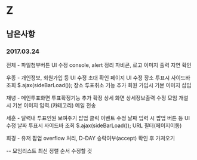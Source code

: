 # Z
## 남은사항
### 2017.03.24

전체 - 파일첨부버튼 UI 수정
       console, alert 정리
       파비콘, 로고
       이미지 출력 지연 확인

우종 - 개인정보, 회원가입 등 UI 수정
       초대 확인 페이지 UI 수정
       장소 투표시 사이드바 조회 $.ajax(sideBarLoad());
       장소 투표취소 기능 추가
       회원 가입시 기본 이미지 삽입
       
재녕 - 메인투표화면 투표확정기능 추가
       확정 상세 화면 상세정보출력 수정
       모임 개설 시 기본 이미지 입력.(카테고리)
       메일 전송
       
세훈 - 달력내 투표인원 보여주기 팝업 클릭 이벤트 수정
       날짜 입력 시 팝업 버튼 등 UI 수정
       날짜 투표시 사이드바 조회 $.ajax(sideBarLoad());
       URL 필터(페이지이동)
       
희경 - 유저 팝업 overflow 처리, D-DAY 승락여부(accept) 확인 후 가져오기

-- 모임리스트 최신 정렬 순서 수정할 것
